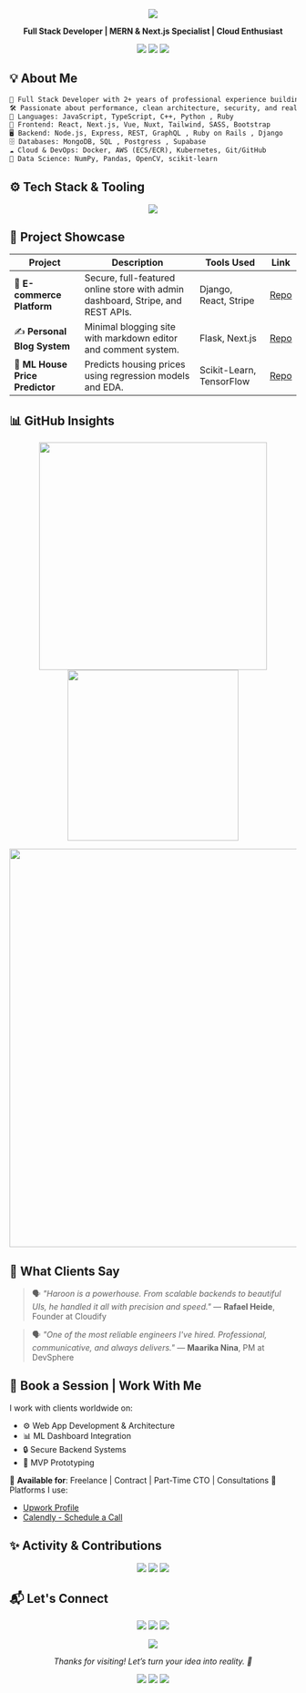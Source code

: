 <!-- 🎬 Animated Header -->
<p align="center">
  <img src="https://capsule-render.vercel.app/api?type=waving&height=200&text=Hi%20There,%20I'm%20Umar%20Aziz%20👋&fontAlign=40&fontColor=ffffff&colorGradient=0x4facfe,0x00f2fe&animation=twinkling" />
</p>

<p align="center">
  <b>Full Stack Developer | MERN & Next.js Specialist | Cloud Enthusiast</b>
</p>

<p align="center">
  <a href="mailto:umraziz.eng@gmail.com"><img src="https://img.shields.io/badge/Email-umraziz.eng@gmail.com-D14836?style=for-the-badge&logo=gmail&logoColor=white" /></a>
  <a href="https://www.linkedin.com/in/umarazizz/ "><img src="https://img.shields.io/badge/LinkedIn-Umar%20Aziz-0A66C2?style=for-the-badge&logo=linkedin&logoColor=white" /></a>
  <a href="https://github.com/umar1110 "><img src="https://img.shields.io/badge/GitHub-@UmarAziz-181717?style=for-the-badge&logo=github&logoColor=white" /></a>
</p>

## 💡 About Me
```txt
🧠 Full Stack Developer with 2+ years of professional experience building modern, fast, and scalable web applications.
🛠️ Passionate about performance, clean architecture, security, and real-world value.
🎯 Languages: JavaScript, TypeScript, C++, Python , Ruby
🚀 Frontend: React, Next.js, Vue, Nuxt, Tailwind, SASS, Bootstrap
🖥️ Backend: Node.js, Express, REST, GraphQL , Ruby on Rails , Django
🗄️ Databases: MongoDB, SQL , Postgress , Supabase
☁️ Cloud & DevOps: Docker, AWS (ECS/ECR), Kubernetes, Git/GitHub
🧪 Data Science: NumPy, Pandas, OpenCV, scikit-learn 
````


## ⚙️ Tech Stack & Tooling

<p align="center">
  <img src="https://skillicons.dev/icons?i=python,django,flask,js,ts,react,nextjs,tailwind,html,css,tensorflow,sklearn,docker,git,linux,aws,vscode,postman" />
</p>


## 🚀 Project Showcase

| Project                         | Description                                                                     | Tools Used               | Link                                                       |
| ------------------------------- | ------------------------------------------------------------------------------- | ------------------------ | ---------------------------------------------------------- |
| 🛒 **E-commerce Platform**      | Secure, full-featured online store with admin dashboard, Stripe, and REST APIs. | Django, React, Stripe    | [Repo](https://github.com/yourusername/ecommerce-platform) |
| ✍️ **Personal Blog System**     | Minimal blogging site with markdown editor and comment system.                  | Flask, Next.js           | [Repo](https://github.com/yourusername/personal-blog)      |
| 🧠 **ML House Price Predictor** | Predicts housing prices using regression models and EDA.                        | Scikit-Learn, TensorFlow | [Repo](https://github.com/yourusername/ml-model)           |


## 📊 GitHub Insights

<p align="center">
  <img src="https://github-readme-stats.vercel.app/api?username=HaroonAsifMalik&theme=tokyonight&show_icons=true&count_private=true" width="400"/>
  <img src="https://github-readme-stats.vercel.app/api/top-langs/?username=HaroonAsifMalik&theme=tokyonight&layout=compact" width="300"/>
</p>

<p align="center">
  <img src="https://github-readme-streak-stats.herokuapp.com?user=HaroonAsifMalik&theme=tokyonight" width="700" />
</p>


## 💬 What Clients Say

> 🗣️ *"Haroon is a powerhouse. From scalable backends to beautiful UIs, he handled it all with precision and speed."*
> — **Rafael Heide**, Founder at Cloudify

> 🗣️ *"One of the most reliable engineers I've hired. Professional, communicative, and always delivers."*
> — **Maarika Nina**, PM at DevSphere

## 📅 Book a Session | Work With Me

I work with clients worldwide on:

* ⚙️ Web App Development & Architecture
* 📊 ML Dashboard Integration
* 🔒 Secure Backend Systems
* 🚀 MVP Prototyping

📩 **Available for**: Freelance | Contract | Part-Time CTO | Consultations
🧾 Platforms I use:

* [Upwork Profile](https://www.upwork.com/freelancers/~your-profile-id)
* [Calendly - Schedule a Call](https://calendly.com/haroon-asif/intro-call)


## ✨ Activity & Contributions

<p align="center">
  <img src="https://github-profile-summary-cards.vercel.app/api/cards/profile-details?username=HaroonAsifMalik&theme=github_dark" />
  <img src="https://github-profile-summary-cards.vercel.app/api/cards/repos-per-language?username=HaroonAsifMalik&theme=github_dark" />
  <img src="https://github-profile-summary-cards.vercel.app/api/cards/most-commit-language?username=HaroonAsifMalik&theme=github_dark" />
</p>


## 📬 Let's Connect

<p align="center">
  <a href="mailto:haroonasifmalik123@gmail.com"><img src="https://img.shields.io/badge/Email Me-D14836?style=for-the-badge&logo=gmail&logoColor=white"></a>
  <a href="https://linkedin.com/in/haroon_asif_malik"><img src="https://img.shields.io/badge/LinkedIn Profile-0A66C2?style=for-the-badge&logo=linkedin&logoColor=white"></a>
  <a href="https://calendly.com/haroon-asif/intro-call"><img src="https://img.shields.io/badge/Book Intro Call-00BFA5?style=for-the-badge&logo=google-calendar&logoColor=white"></a>
</p>


<p align="center">
  <img src="https://readme-typing-svg.herokuapp.com?font=Fira+Code&size=22&pause=1000&color=00F7FF&center=true&vCenter=true&width=900&lines=Delivering+Smart,+Scalable+Software.;Python+%7C+React+%7C+Django+%7C+Machine+Learning.;Helping+clients+scale+and+automate+through+code."/>
</p>

<p align="center"><i>Thanks for visiting! Let’s turn your idea into reality. 🚀</i></p>

<p align="center">
  <img src="https://komarev.com/ghpvc/?username=HaroonAsifMalik&label=Profile%20Views&color=FF6F61&style=flat" />
  <img src="https://img.shields.io/github/followers/HaroonAsifMalik?label=Followers&style=flat-square&color=FF6F61" />
  <img src="https://img.shields.io/github/stars/HaroonAsifMalik?style=flat-square&color=FF6F61" />
</p>
